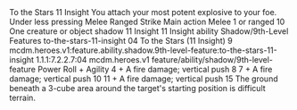 <ability>
  <name>To the Stars</name>
  <cost>11 Insight</cost>
  <flavor>You attach your most potent explosive to your foe. Under less pressing</flavor>
  <keywords>
    <keyword>Melee</keyword>
    <keyword>Ranged</keyword>
    <keyword>Strike</keyword>
  </keywords>
  <type>Main action</type>
  <distance>Melee 1 or ranged 10</distance>
  <target>One creature or object</target>
  <metadata>
    <class>shadow</class>
    <cost>11 Insight</cost>
    <cost_amount>11</cost_amount>
    <cost_resource>Insight</cost_resource>
    <feature_type>ability</feature_type>
    <file_dpath>Shadow/9th-Level Features</file_dpath>
    <item_id>to-the-stars-11-insight</item_id>
    <item_index>04</item_index>
    <item_name>To the Stars (11 Insight)</item_name>
    <level>9</level>
    <scc>mcdm.heroes.v1:feature.ability.shadow.9th-level-feature:to-the-stars-11-insight</scc>
    <scdc>1.1.1:7.2.2.7:04</scdc>
    <source>mcdm.heroes.v1</source>
    <type>feature/ability/shadow/9th-level-feature</type>
  </metadata>
  <effects>
    <effect type="roll">
      <roll>Power Roll + Agility</roll>
      <t1>4 + A fire damage; vertical push 8</t1>
      <t2>7 + A fire damage; vertical push 10</t2>
      <t3>11 + A fire damage; vertical push 15</t3>
    </effect>
    <effect type="mundane">The ground beneath a 3-cube area around the target&apos;s starting position is difficult terrain.</effect>
  </effects>
</ability>
